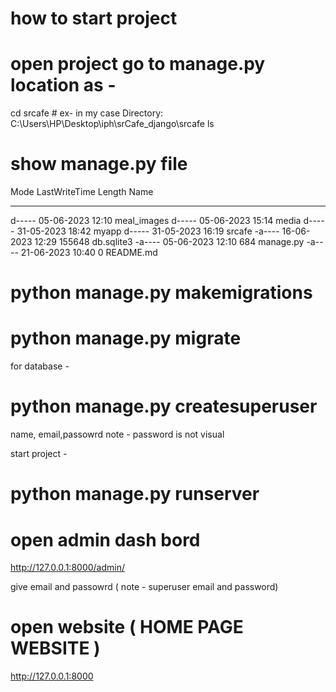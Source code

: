 # how to start project

# open project go to manage.py location as - 
cd srcafe                # ex- in my case  Directory: C:\Users\HP\Desktop\iph\srCafe_django\srcafe
ls
# show manage.py file
Mode                 LastWriteTime         Length Name
----                 -------------         ------ ----
d-----        05-06-2023     12:10                meal_images
d-----        05-06-2023     15:14                media
d-----        31-05-2023     18:42                myapp
d-----        31-05-2023     16:19                srcafe
-a----        16-06-2023     12:29         155648 db.sqlite3
-a----        05-06-2023     12:10            684 manage.py
-a----        21-06-2023     10:40              0 README.md

# python manage.py makemigrations
# python manage.py migrate

for database - 
# python manage.py createsuperuser
name, email,passowrd      note - password is not visual 


start project - 
# python manage.py runserver

# open admin dash bord 
http://127.0.0.1:8000/admin/

give email and passowrd   ( note - superuser email and password)


# open website ( HOME PAGE WEBSITE )
http://127.0.0.1:8000